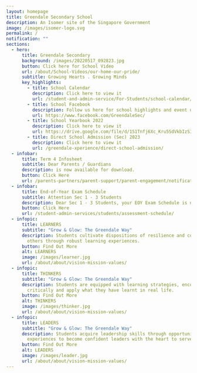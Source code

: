 ```yaml
---
layout: homepage
title: Greendale Secondary School
description: An Isomer site of the Singapore Government
image: /images/isomer-logo.svg
permalink: /
notification: ""
sections:
  - hero:
      title: Greendale Secondary
      background: /images/20220517_092823.jpg
      button: Click here for School Video
      url: /about/School-Videos/our-home-our-pride/
      subtitle: Growing Hearts . Growing Minds
      key_highlights:
        - title: School Calendar
          description: Click here to view it
          url: /student-and-admin-service/For-Students/school-calendar/
        - title: School Facebook
          description: Follow us here for school highlights and event updates!
          url: https://www.facebook.com/GreendaleSec/
        - title: School Yearbook 2022
          description: Click here to view it
          url: https://drive.google.com/file/d/1S1Tnfj6Xc_Kru5SdVkbIzSIbSyGBumtn/view?usp=sharing
        - title: Direct School Admission (Sec) 2023
          description: Click here to view it
          url: /greendale-xperience/direct-school-admission/
  - infobar:
      title: Term 4 Infosheet
      subtitle: Dear Parents / Guardians
      description: is now available for download.
      button: Click Here
      url: /parents-partners/parent-support/parent-engagement/notification-to-parents/termly-letters/
  - infobar:
      title: End-of-Year Exam Schedule
      subtitle: Attention Sec 1 - 3 Students
      description: Dear Sec 1 - 3 Students, your EOY Exam Schedule is now available.
      button: Click Here
      url: /student-admin-services/students/assessment-schedule/
  - infopic:
      title: LEARNERS
      subtitle: "Grow & Glow: The Greendale Way"
      description: Students cultivate dispositions of resilience and compassion for
        others through robust learning experiences.
      button: Find Out More
      alt: LEARNERS
      image: /images/learner.jpg
      url: /about/about/vision-mission-values/
  - infopic:
      title: THINKERS
      subtitle: "Grow & Glow: The Greendale Way"
      description: Students are equipped with learning strategies, encouraged to think
        critically and apply what they have learnt in real life.
      button: Find Out More
      alt: THINKERS
      image: /images/thinker.jpg
      url: /about/about/vision-mission-values/
  - infopic:
      title: LEADERS
      subtitle: "Grow & Glow: The Greendale Way"
      description: Students acquire leadership skills through opportunities and
        experiences to become confident leaders with the heart to serve.
      button: Find Out More
      alt: LEADERS
      image: /images/leader.jpg
      url: /about/about/vision-mission-values/
---
```

